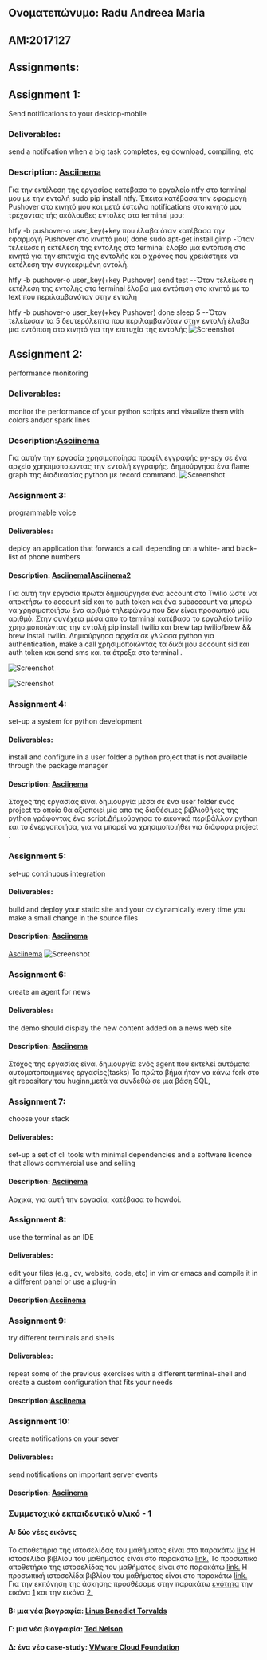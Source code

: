 ## Ονοματεπώνυμο: Radu Andreea Maria 
## AM:2017127
## Assignments:


## Αssignment 1:
Send notifications to your desktop-mobile
### Deliverables:
send a notifcation when a big task completes, eg download, compiling, etc
### Description:  [Αsciinema](https://asciinema.org/a/F6zLAmAcIhabfKyGGsPUkW9kk)
Για την εκτέλεση της εργασίας κατέβασα το εργαλείο ntfy στο terminal μου με την εντολή sudo pip install ntfy. Έπειτα κατέβασα την εφαρμογή Pushover στο κινητό μου και μετά έστειλα notifications στο κινητό μου τρέχοντας τής ακόλουθες εντολές στο terminal μου:

htfy  -b pushover-o user_key(+key που έλαβα όταν κατέβασα την εφαρμογή Pushover στο κινητό μου) done sudo apt-get install gimp   -Όταν τελείωσε η εκτέλεση της εντολής στο terminal έλαβα μια εντόπιση στο κινητό για την επιτυχία της εντολής και ο χρόνος που χρειάστηκε να εκτέλεση την συγκεκριμένη εντολή.

htfy  -b pushover-o user_key(+key Pushover)  send test  --Όταν τελείωσε η εκτέλεση της εντολής στο terminal έλαβα μια εντόπιση στο κινητό με το text που περιλαμβανόταν στην εντολή 

htfy  -b pushover-o user_key(+key Pushover) done sleep 5  --Όταν τελείωσαν τα 5 δευτερόλεπτα που περιλαμβανόταν στην εντολή έλαβα μια εντόπιση στο κινητό για την επιτυχία της εντολής
![Screenshot](96859084_639244196660043_889515777433010176_n.jpg)




## Αssignment 2:
performance monitoring
### Deliverables:
monitor the performance of your python scripts and visualize them with colors and/or spark lines
### Description:[Αsciinema](https://asciinema.org/a/B7rse1qw9F5Zr9yKWCk9EHjZU)
Για αυτήν την εργασία χρησιμοποίησα προφίλ εγγραφής py-spy σε ένα αρχείο χρησιμοποιώντας την εντολή εγγραφής. Δημιούργησα ένα flame graph  της διαδικασίας python με record command.
![Screenshot](Annotation.png)


### Αssignment 3:
programmable voice
#### Deliverables:
deploy an application that forwards a call depending on a white- and black- list of phone numbers
#### Description:  [Αsciinema1](https://asciinema.org/a/22YYFW21dBUjQbiIm6lP4jlnI)[Αsciinema2](https://asciinema.org/a/aD6hb17QacmNLRlgPbijNlszx)
Για αυτή την εργασία πρώτα δημιούργησα ένα account στο Twilio ώστε να αποκτήσω το account sid και το auth token και ένα subaccount να μπορώ να χρησιμοποιήσω ένα αριθμό τηλεφώνου που δεν είναι προσωπικό μου αριθμό. Στην συνέχεια μέσα από το terminal κατέβασα το εργαλείο twilio χρησιμοποιώντας την εντολή pip install twilio και brew tap twilio/brew && brew install twilio. Δημιούργησα αρχεία σε γλώσσα python για authentication, make a call χρησιμοποιώντας τα δικά μου account sid και auth token και send sms και τα έτρεξα στο terminal .
 
![Screenshot](https://github.com/P17rant/sw/blob/P2017127/projects/2017127/twilio%20.png)

![Screenshot](https://github.com/P17rant/sw/blob/P2017127/projects/2017127/twilio1.png)
### Αssignment 4:
set-up a system for python development
#### Deliverables:
install and configure in a user folder a python project that is not available through the package manager
#### Description:  [Αsciinema](https://asciinema.org/a/FoxtCcxrFtXoRyxpOkjHDBK4Y)
Στόχος της εργασίας είναι δημιουργία μέσα σε ένα user folder ενός project το οποίο θα αξιοποιεί μία απο τις διαθέσιμες βιβλιοθήκες της python γράφοντας ένα script.Δήμιούργησα το εικονικό περιβάλλον python και το ένεργοποιήσα, για να μπορεί να χρησιμοποιήθει για διάφορα project .


### Αssignment 5:
set-up continuous integration
#### Deliverables:
build and deploy your static site and your cv dynamically every time you make a small change in the source files
#### Description:  [Αsciinema](https://asciinema.org/a/CrVwSxglh9GQCksjmLcCieUSg)
[Αsciinema](https://asciinema.org/a/Ktc8CD0ROdMQ4PgTzw3fn7Wrz)
![Screenshot](Hug.png)

### Αssignment 6:
create an agent for news
#### Deliverables:
the demo should display the new content added on a news web site
#### Description:  [Αsciinema](https://asciinema.org/a/XzmJxj5PdNlxafsPxm3RV86cE)
Στόχος της εργασίας είναι δημιουργία ενός agent που εκτελεί αυτόματα αυτοματοποιημένες εργασίες(tasks)
Το πρώτο βήμα ήταν να κάνω fork στο git repository του huginn,μετά να συνδεθώ σε μια βάση SQL,

### Αssignment 7:
choose your stack
#### Deliverables:
set-up a set of cli tools with minimal dependencies and a software licence that allows commercial use and selling
#### Description:  [Αsciinema](https://asciinema.org/a/2RB2QmKNqtEw6W7zL7CMxko9Q)
Αρχικά, για αυτή την εργασία, κατέβασα το howdoi.






### Αssignment 8:
use the terminal as an IDE
#### Deliverables:
edit your files (e.g., cv, website, code, etc) in vim or emacs and compile it in a different panel or use a plug-in
#### Description:[Αsciinema](https://asciinema.org/a/M0jei4vV2Zl24sewCwxURMwCI)


### Αssignment 9:
try different terminals and shells
#### Deliverables:
repeat some of the previous exercises with a different terminal-shell and create a custom configuration that fits your needs
#### Description:[Αsciinema](https://asciinema.org/a/5ApN3jWcDUebnNKdWr2uJGpjQ)



### Αssignment 10:
create notifications on your sever
#### Deliverables:
send notifications on important server events
#### Description:  [Αsciinema](https://asciinema.org/a/1Ray0CCDtmBhyVkpTsAs6eyEK)




### Συμμετοχικό εκπαιδευτικό υλικό - 1
#### A: δύο νέες εικόνες
Το αποθετήριο της ιστοσελίδας του μαθήματος είναι στο παρακάτω [link](https://github.com/mibook/gr)
Η ιστοσελίδα βιβλίου του μαθήματος είναι στο παρακάτω [link.](https://www.mibook.org/)
To προσωπικό αποθετήριο της ιστοσελίδας του μαθήματος είναι στο παρακάτω [link.](https://github.com/p17rant/gr)
H προσωπική ιστοσελίδα βιβλίου του μαθήματος είναι στο παρακάτω [link.](https://p17rant.github.io/gr/)
Για την εκπόνηση της άσκησης προσθέσαμε στην παρακάτω [ενότητα](https://p17rant.github.io/gr/gallery/) την εικόνα [1](https://github.com/P17rant/gr/blob/P2017127/_gallery/apple-II) και την εικόνα [2.](https://github.com/P17rant/gr/blob/P2017127/_gallery/xerox_alto)
#### B: μια νέα βιογραφία: [Linus Benedict Torvalds](https://github.com/P17rant/gr/tree/P2017127/_biography)
#### Γ: μια νέα βιογραφία: [Ted Nelson](https://github.com/P17rant/gr/tree/P2017127/_biography)
#### Δ: ένα νέο case-study: [VMware Cloud Foundation](https://github.com/P17rant/gr/blob/P2017127/_case-study/VMware%20Cloud%20Foundation.md)





